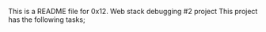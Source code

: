This is a README file for 0x12. Web stack debugging #2 project
This project has the following tasks;
